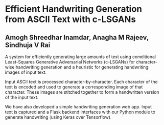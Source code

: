 # Efficient Handwriting Generation from ASCII Text with c-LSGANs
## Amogh Shreedhar Inamdar, Anagha M Rajeev, Sindhuja V Rai

A system for efficiently generating large amounts of text using comditional Least-Squares Generative Adversarial Networks (c-LSGANs) for character-wise handwriting generation and a heuristic for generating handwriting images of input text.

Input ASCII text is processed character-by-character. Each character of the text is encoded and used to generate a corresponding image of that character. These images are stitched together to form a handwritten version of the input text.

We have also developed a simple handwriting generation web app. Input text is captured and a Flask backend interfaces with our Python module to generate handwriting (using Keras over Tensorflow).
